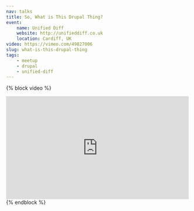 ```yaml
---
nav: talks
title: So, What is This Drupal Thing?
event:
    name: Unified Diff
    website: http://unifieddiff.co.uk
    location: Cardiff, UK
video: https://vimeo.com/49827006
slug: what-is-this-drupal-thing
tags:
    - meetup
    - drupal
    - unified-diff
---
```

{% block video %}
<iframe src="https://player.vimeo.com/video/49827006?title=0&portrait=0" width="500" height="281" frameborder="0" webkitallowfullscreen mozallowfullscreen allowfullscreen></iframe>
{% endblock %}
